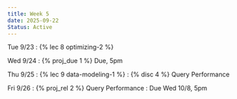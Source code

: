 ```yaml
---
title: Week 5
date: 2025-09-22
Status: Active
---
```


Tue 9/23
: {% lec 8 optimizing-2 %}

Wed 9/24
: {% proj_due 1 %} Due, 5pm

Thu 9/25
: {% lec 9 data-modeling-1 %}
: {% disc 4 %} Query Performance

Fri 9/26
: {% proj_rel 2 %} Query Performance
  : Due Wed 10/8, 5pm